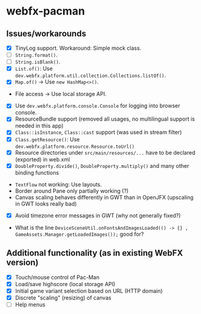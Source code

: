 # webfx-pacman

## Issues/workarounds
- [x] TinyLog support. Workaround: Simple mock class.
- [ ] `String.format()`.
- [ ] `String.isBlank()`.
- [x] `List.of()`: Use `dev.webfx.platform.util.collection.Collections.listOf()`.
- [x] `Map.of()` -> Use `new HashMap<>()`.
- File access -> Use local storage API.
- [x] Use `dev.webfx.platform.console.Console` for logging into browser console.
- [x] ResourceBundle support (removed all usages, no multilingual support is needed in this app)
- [x] `Class::isInstance`, `Class::cast` support (was used in stream filter)
- [x] `Class.getResource()`: Use `dev.webfx.platform.resource.Resource.toUrl()`
- [x] Resource directories under `src/main/resources/...` have to be declared (exported) in web.xml
- [x] `DoubleProperty.divide()`, `DoubleProperty.multiply()` and many other binding functions
- `TextFlow` not working: Use layouts.
- Border around Pane only partially working (?)
- Canvas scaling behaves differently in GWT than in OpenJFX (upscaling in GWT looks really bad)
- [x] Avoid timezone error messages in GWT (why not generally fixed?)
- What is the line `DeviceSceneUtil.onFontsAndImagesLoaded(() -> {} , GameAssets.Manager.getLoadedImages());` good for?

## Additional functionality (as in existing WebFX version)
- [x] Touch/mouse control of Pac-Man
- [x] Load/save highscore (local storage API)
- [x] Initial game variant selection based on URL (HTTP domain)
- [x] Discrete "scaling" (resizing) of canvas
- [ ] Help menus